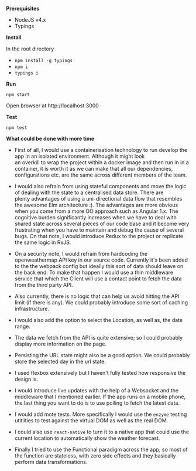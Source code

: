 **Prerequisites**

- NodeJS v4.x
- Typings

**Install**

In the root directory

- `npm install -g typings`
- `npm i`
- `typings i`

**Run**

`npm start`

Open browser at http://localhost:3000

**Test**

`npm test`


**What could be done with more time**

- First of all, I would use a containerisation technology to run develop the app in an isolated environment. Although it might look  
an overkill to wrap the project within a docker image and then run in in a container, it is worth it as we can make that all our dependencies, configurations etc. are the same across different members of the team.

- I would also refrain from using stateful components and move the logic of dealing with the state to a centralised data store. There are  
plenty advantages of using a uni-directional data flow that resembles the awesome Elm architecture :). The advantages are more obvious when you come from a more OO approach such as Angular 1.x. The cognitive burden significantly increases when we have to deal with shared state across several pieces of our code base and it become very frustrating  when you have to maintain and debug the cause of several bugs. 
On that note, I would introduce Redux to the project or replicate the same logic in RxJS. 

- On a security note, I would refrain from hardcoding the openweathermap API key in our source code. Currently it's been added to the the webpack config but ideally this sort of data should leave on the back end. To make that happen I would use a thin middleware service that which the Client will use a contact point
to fetch the data from the third party API.

- Also currently, there is no logic that can help us avoid hitting the API limit (if there is any). We could probably introduce some sort of caching infrastructure.

- I would also add the option to select the Location, as well as, the date range.

- The data we fetch from the API is quite extensive; so I could probably display more information on the page.

- Persisting the URL state might also be a good option. We could probably store the selected day in the url state.

- I used flexbox extensively but I haven't fully tested how responsive the design is.

- I would introduce live updates with the help of a Websocket and the middleware that I mentioned earlier. If the app runs on a mobile phone, the last thing you want to do is to use polling to fetch the latest data.

- I would add mote tests. More specifically I would use the `enzyme` testing utitlities to test against the virtual DOM as well as the real DOM. 

- I could also use `react-native` to turn it to a native app that could use the current location to automatically show the weather forecast.

- Finally I tried to use the Functional paradigm across the app; so most of the function are stateless, with zero side effects and they basically perform data transformations.
